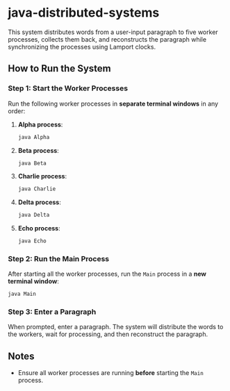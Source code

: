 # java-distributed-systems

This system distributes words from a user-input paragraph to five worker processes, collects them back, and reconstructs the paragraph while synchronizing the processes using Lamport clocks.

## How to Run the System

### Step 1: Start the Worker Processes

Run the following worker processes in **separate terminal windows** in any order:

1. **Alpha process**:
   ```bash
   java Alpha
   ```
2. **Beta process**:
   ```bash
   java Beta
   ```
3. **Charlie process**:
   ```bash
   java Charlie
   ```
4. **Delta process**:
   ```bash
   java Delta
   ```
5. **Echo process**:
   ```bash
   java Echo
   ```

### Step 2: Run the Main Process

After starting all the worker processes, run the `Main` process in a **new terminal window**:

```bash
java Main
```

### Step 3: Enter a Paragraph

When prompted, enter a paragraph. The system will distribute the words to the workers, wait for processing, and then reconstruct the paragraph.

## Notes

- Ensure all worker processes are running **before** starting the `Main` process.
```